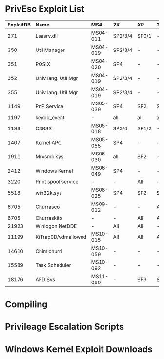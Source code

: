 <!-- TITLE: Windows Exploit Table -->
<!-- SUBTITLE: A quick summary of Windows Exploit Table -->

# PrivEsc Exploit List

| ExploitDB | Name | MS\#                | 2K | XP | 2003 | 2008 | Vista | 7 |
| :--- | :--- | :--- | :--- | :--- | :--- | :--- | :--- | :--- |
| 271 | Lsasrv.dll | MS04-011 | SP2/3/4 | SP0/1 | - | - | - | - |
| 350 | Util Manager | MS04-019 | SP2/3/4 | - | - | - | - | - |
| 351 | POSIX | MS04-020 | SP4 | - | - | - | - | - |
| 352 | Univ lang. Util Mgr | MS04-019 | SP2/3/4 | - | - | - | - | - |
| 355 | Univ lang. Util Mgr | MS04-019 | SP2/3/4 | - | - | - | - | - |
| 1149 | PnP Service | MS05-039 | SP4 | SP2 | SP1 | - | - | - |
| 1197 | keybd\_event | - | all | all | all | - | - | - |
| 1198 | CSRSS | MS05-018 | SP3/4 | SP1/2 | - | - | - | - |
| 1407 | Kernel APC | MS05-055 | SP4 | - | - | - | - | - |
| 1911 | Mrxsmb.sys | MS06-030 | all | SP2 | - | - | - | - |
| 2412 | Windows Kernel | MS06-049 | SP4 | - | - | - | - | - |
| 3220 | Print spool service | - | - | All | - | - | - | - |
| 5518 | win32k.sys | MS08-025 | SP4 | SP2 | SP1/SP2 | SP0 | SP0/SP1 | - |
| 6705 | Churrasco | MS09-012 | - | - | All | - | - | - |
| 6705 | Churraskito | - | - | All | All | - | - | - |
| 21923 | Winlogon NetDDE | - | All | All | - | - | - | - |
| 11199 | KiTrap0D/vdmallowed | MS10-015 | All | All | All | All | All | All |
| 14610 | Chimichurri | MS10-059 | - | - | - | All | All | SP0 |
| 15589 | Task Scheduler | MS10-092 | - | - | - | SP0/SP1/SP2 | SP1/SP2 | SP0 |
| 18176 | AFD.Sys | MS11-080 | - | SP3 | SP3 | - | - | - |

# Compiling
# Privileage Escalation Scripts
# Windows Kernel Exploit Downloads